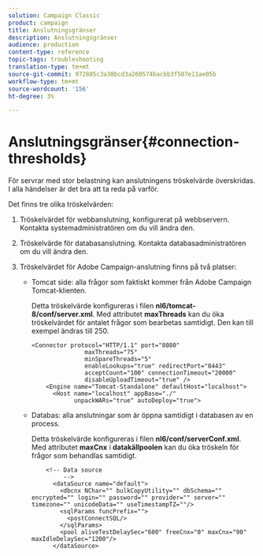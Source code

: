 ```yaml
---
solution: Campaign Classic
product: campaign
title: Anslutningsgränser
description: Anslutningsgränser
audience: production
content-type: reference
topic-tags: troubleshooting
translation-type: tm+mt
source-git-commit: 972885c3a38bcd3a260574bacbb3f507e11ae05b
workflow-type: tm+mt
source-wordcount: '156'
ht-degree: 3%

---
```



# Anslutningsgränser{#connection-thresholds}

För servrar med stor belastning kan anslutningens tröskelvärde överskridas. I alla händelser är det bra att ta reda på varför.

Det finns tre olika tröskelvärden:

1. Tröskelvärdet för webbanslutning, konfigurerat på webbservern. Kontakta systemadministratören om du vill ändra den.
1. Tröskelvärde för databasanslutning. Kontakta databasadministratören om du vill ändra den.
1. Tröskelvärdet för Adobe Campaign-anslutning finns på två platser:

   * Tomcat side: alla frågor som faktiskt kommer från Adobe Campaign Tomcat-klienten.

      Detta tröskelvärde konfigureras i filen **nl6/tomcat-8/conf/server.xml**. Med attributet **maxThreads** kan du öka tröskelvärdet för antalet frågor som bearbetas samtidigt. Den kan till exempel ändras till 250.

      ```
      <Connector protocol="HTTP/1.1" port="8080"
                     maxThreads="75"
                     minSpareThreads="5"
                     enableLookups="true" redirectPort="8443"
                     acceptCount="100" connectionTimeout="20000"
                     disableUploadTimeout="true" />
          <Engine name="Tomcat-Standalone" defaultHost="localhost">
            <Host name="localhost" appBase="./"
                  unpackWARs="true" autoDeploy="true">
      ```

   * Databas: alla anslutningar som är öppna samtidigt i databasen av en process.

      Detta tröskelvärde konfigureras i filen **nl6/conf/serverConf.xml**. Med attributet **maxCnx** i **datakällpoolen** kan du öka tröskeln för frågor som behandlas samtidigt.

      ```
          <!-- Data source
               -->
            <dataSource name="default">
              <dbcnx NChar="" bulkCopyUtility="" dbSchema="" encrypted="" login="" password="" provider="" server="" timezone="" unicodeData="" useTimestampTZ=""/>
              <sqlParams funcPrefix="">
                <postConnectSQL/>
              </sqlParams>
              <pool aliveTestDelaySec="600" freeCnx="0" maxCnx="90" maxIdleDelaySec="1200"/>
            </dataSource>
      ```

